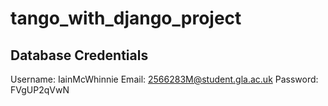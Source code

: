 # tango_with_django_project



## Database Credentials

Username: IainMcWhinnie
Email: 2566283M@student.gla.ac.uk
Password: FVgUP2qVwN